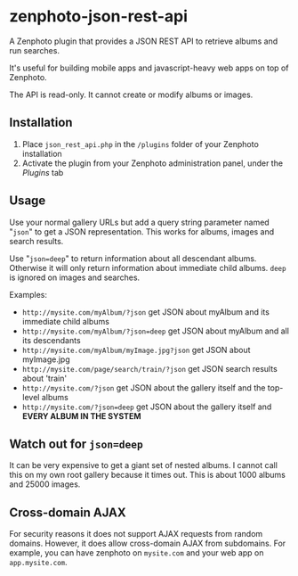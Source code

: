 zenphoto-json-rest-api
=================================

A Zenphoto plugin that provides a JSON REST API to retrieve albums and run searches. 

It's useful for building mobile apps and javascript-heavy web apps on top of Zenphoto.

The API is read-only.  It cannot create or modify albums or images.

## Installation
1. Place `json_rest_api.php` in the `/plugins` folder of your Zenphoto installation
2. Activate the plugin from your Zenphoto administration panel, under the *Plugins* tab
    
## Usage
Use your normal gallery URLs but add a query string parameter named "`json`" to get a JSON representation.  This works for albums, images and search results.   

Use "`json=deep`" to return information about all descendant albums.  Otherwise it will only return information about immediate child albums.  `deep` is ignored on images and searches.

Examples:
* `http://mysite.com/myAlbum/?json` get JSON about myAlbum and its immediate child albums
* `http://mysite.com/myAlbum/?json=deep` get JSON  about myAlbum and all its descendants
* `http://mysite.com/myAlbum/myImage.jpg?json` get JSON about myImage.jpg
* `http://mysite.com/page/search/train/?json` get JSON search results about 'train'
* `http://mysite.com/?json` get JSON about the gallery itself and the top-level albums
* `http://mysite.com/?json=deep` get JSON about the gallery itself and **EVERY ALBUM IN THE SYSTEM**

## Watch out for `json=deep`
It can be very expensive to get a giant set of nested albums.  I cannot call this on my own root gallery because it times out.  This is about 1000 albums and 25000 images.

## Cross-domain AJAX
For security reasons it does not support AJAX requests from random domains. However, it does allow cross-domain AJAX from subdomains.   For example, you can have zenphoto on `mysite.com` and your web app on `app.mysite.com`.
